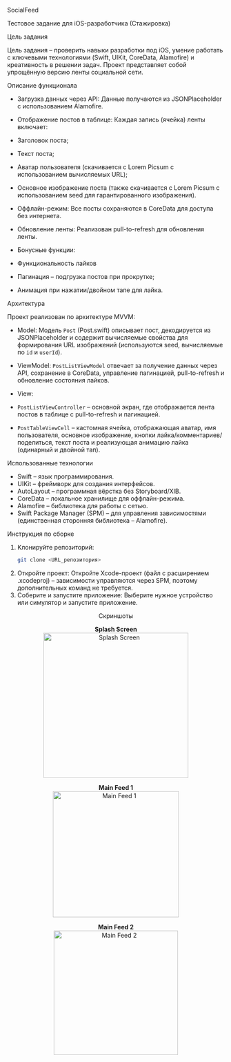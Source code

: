SocialFeed

Тестовое задание для iOS-разработчика (Стажировка)

Цель задания

Цель задания – проверить навыки разработки под iOS, умение работать с ключевыми технологиями (Swift, UIKit, CoreData, Alamofire) и креативность в решении задач. Проект представляет собой упрощённую версию ленты социальной сети.

Описание функционала

- Загрузка данных через API:
  Данные получаются из JSONPlaceholder с использованием Alamofire.

- Отображение постов в таблице:
  Каждая запись (ячейка) ленты включает:
 - Заголовок поста;
 - Текст поста;
 - Аватар пользователя (скачивается с Lorem Picsum с использованием вычисляемых URL);
 - Основное изображение поста (также скачивается с Lorem Picsum с использованием seed для гарантированного изображения).

- Оффлайн-режим:
  Все посты сохраняются в CoreData для доступа без интернета.

- Обновление ленты:
  Реализован pull-to-refresh для обновления ленты.

- Бонусные функции:
 - Функциональность лайков 
 - Пагинация – подгрузка постов при прокрутке;
 - Анимация при нажатии/двойном тапе для лайка.

Архитектура

Проект реализован по архитектуре MVVM:

- Model:
  Модель `Post` (Post.swift) описывает пост, декодируется из JSONPlaceholder и содержит вычисляемые свойства для формирования URL изображений (используются seed, вычисляемые по `id` и `userId`).

- ViewModel:
  `PostListViewModel` отвечает за получение данных через API, сохранение в CoreData, управление пагинацией, pull-to-refresh и обновление состояния лайков.

- View:
 - `PostListViewController` – основной экран, где отображается лента постов в таблице с pull-to-refresh и пагинацией.
 - `PostTableViewCell` – кастомная ячейка, отображающая аватар, имя пользователя, основное изображение, кнопки лайка/комментариев/поделиться, текст поста и реализующая анимацию лайка (одинарный и двойной тап).

Использованные технологии

- Swift – язык программирования.
- UIKit – фреймворк для создания интерфейсов.
- AutoLayout – программная вёрстка без Storyboard/XIB.
- CoreData – локальное хранилище для оффлайн-режима.
- Alamofire – библиотека для работы с сетью.
- Swift Package Manager (SPM) – для управления зависимостями (единственная сторонняя библиотека – Alamofire).

Инструкция по сборке

1. Клонируйте репозиторий:
   ```bash
   git clone <URL_репозитория>
2. Откройте проект:
Откройте Xcode-проект (файл с расширением .xcodeproj) – зависимости управляются через SPM, поэтому дополнительных команд не требуется.
3. Соберите и запустите приложение:
Выберите нужное устройство или симулятор и запустите приложение.

<p align="center">Скриншоты
</p>
<p align="center">
  <strong>Splash Screen</strong><br>
  <img src="https://github.com/user-attachments/assets/7e466b75-a705-42c8-8e9d-138abaf97f9b" alt="Splash Screen" width="336" />
</p>

<p align="center">
  <strong>Main Feed 1</strong><br>
  <img src="https://github.com/user-attachments/assets/c6f293a5-a482-4283-afb2-2c9cae8bbd4e" alt="Main Feed 1" width="292" />
</p>

<p align="center">
  <strong>Main Feed 2</strong><br>
  <img src="https://github.com/user-attachments/assets/f2e30be9-a496-4f26-9b13-f4d6a7b5b4b7" alt="Main Feed 2" width="288" />
</p>




